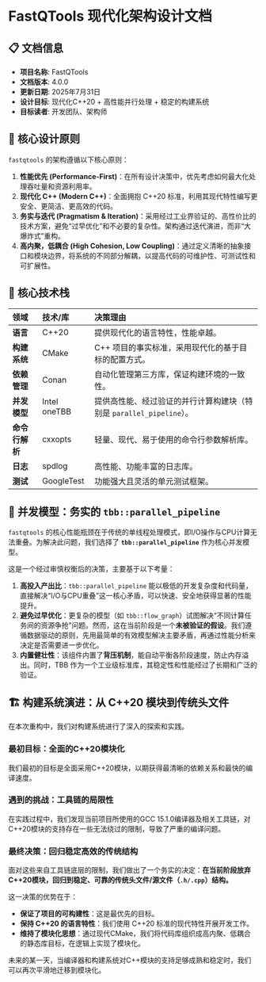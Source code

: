 # FastQTools 现代化架构设计文档

## 📋 文档信息

- **项目名称**: FastQTools
- **文档版本**: 4.0.0
- **更新日期**: 2025年7月31日
- **设计目标**: 现代化C++20 + 高性能并行处理 + 稳定的构建系统
- **目标读者**: 开发团队、架构师

## 🎯 核心设计原则

`fastqtools` 的架构遵循以下核心原则：

1.  **性能优先 (Performance-First)**：在所有设计决策中，优先考虑如何最大化处理吞吐量和资源利用率。
2.  **现代化 C++ (Modern C++)**：全面拥抱 C++20 标准，利用其现代特性编写更安全、更简洁、更高效的代码。
3.  **务实与迭代 (Pragmatism & Iteration)**：采用经过工业界验证的、高性价比的技术方案，避免“过早优化”和不必要的复杂性。架构通过迭代演进，而非“大爆炸式”重构。
4.  **高内聚，低耦合 (High Cohesion, Low Coupling)**：通过定义清晰的抽象接口和模块边界，将系统的不同部分解耦，以提高代码的可维护性、可测试性和可扩展性。

## 🔧 核心技术栈

| 领域 | 技术/库 | 决策理由 |
| :--- | :--- | :--- |
| **语言** | C++20 | 提供现代化的语言特性，性能卓越。 |
| **构建系统** | CMake | C++ 项目的事实标准，采用现代化的基于目标的配置方式。 |
| **依赖管理** | Conan | 自动化管理第三方库，保证构建环境的一致性。 |
| **并发模型** | Intel oneTBB | 提供高性能、经过验证的并行计算构建块（特别是 `parallel_pipeline`）。 |
| **命令行解析** | cxxopts | 轻量、现代、易于使用的命令行参数解析库。 |
| **日志** | spdlog | 高性能、功能丰富的日志库。 |
| **测试** | GoogleTest | 功能强大且灵活的单元测试框架。 |

## 🚀 并发模型：务实的 `tbb::parallel_pipeline`

`fastqtools` 的核心性能瓶颈在于传统的单线程处理模式，即I/O操作与CPU计算无法重叠。为解决此问题，我们选择了 **`tbb::parallel_pipeline`** 作为核心并发模型。

这是一个经过审慎权衡后的决策，主要基于以下考量：

1.  **高投入产出比**：`tbb::parallel_pipeline` 能以极低的开发复杂度和代码量，直接解决“I/O与CPU重叠”这一核心矛盾，可以快速、安全地获得显著的性能提升。
2.  **避免过早优化**：更复杂的模型（如 `tbb::flow_graph`）试图解决“不同计算任务间的资源争抢”问题。然而，这在当前阶段是一个**未被验证的假设**。我们遵循数据驱动的原则，先用最简单的有效模型解决主要矛盾，再通过性能分析来决定是否需要进一步优化。
3.  **内置健壮性**：该组件内置了**背压机制**，能自动平衡各阶段速度，防止内存溢出。同时，TBB 作为一个工业级标准库，其稳定性和性能经过了长期和广泛的验证。

## 🏗️ 构建系统演进：从 C++20 模块到传统头文件

在本次重构中，我们对构建系统进行了深入的探索和实践。

### 最初目标：全面的C++20模块化

我们最初的目标是全面采用C++20模块，以期获得最清晰的依赖关系和最快的编译速度。

### 遇到的挑战：工具链的局限性

在实践过程中，我们发现当前项目所使用的GCC 15.1.0编译器及相关工具链，对C++20模块的支持存在一些无法绕过的限制，导致了严重的编译问题。

### 最终决策：回归稳定高效的传统结构

面对这些来自工具链底层的限制，我们做出了一个务实的决定：**在当前阶段放弃C++20模块，回归到稳定、可靠的传统头文件/源文件（`.h/.cpp`）结构。**

这一决策的优势在于：
-   **保证了项目的可构建性**：这是最优先的目标。
-   **保持 C++20 的语言特性**：我们使用 C++20 标准的现代特性开展开发工作。
-   **维持了模块化思想**：通过现代CMake，我们将代码库组织成高内聚、低耦合的静态库目标，在逻辑上实现了模块化。

未来的某一天，当编译器和构建系统对C++模块的支持足够成熟和稳定时，我们可以再次平滑地迁移到模块化。